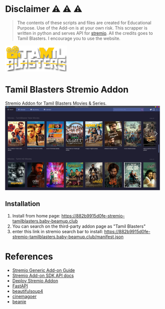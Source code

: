 # Disclaimer :warning: :warning: :warning:
>The contents of these scripts and files are created for Educational Purpose. Use of the Add-on is at your own risk. 
This scrapper is written in python and serves API for [stremio](https://www.stremio.com/). 
All the credits goes to Tamil Blasters. I encourage you to use the website.


![alt TamilBlasters](resources/tamilblasters.png?raw=true)
# Tamil Blasters Stremio Addon
Stremio Addon for Tamil Blasters Movies & Series.
![alt TamilBlasters](resources/ss.png?raw=true)

## Installation
1. Install from home page: https://882b9915d0fe-stremio-tamilblasters.baby-beamup.club
2. You can search on the third-party addon page as "Tamil Blasters"
3. enter this link in stremio search bar to install: https://882b9915d0fe-stremio-tamilblasters.baby-beamup.club/manifest.json


# References
- [Stremio Generic Add-on Guide](https://stremio.github.io/stremio-addon-guide/basics)
- [Stremio Add-on SDK API docs](https://github.com/Stremio/stremio-addon-sdk/tree/master/docs/api)
- [Deploy Stremio Addon](https://github.com/Stremio/stremio-addon-sdk/blob/master/docs/deploying/beamup.md)
- [FastAPI](https://fastapi.tiangolo.com/)
- [beautifulsoup4](https://beautiful-soup-4.readthedocs.io/en/latest/)
- [cinemagoer](https://cinemagoer.readthedocs.io/en/latest/)
- [beanie](https://roman-right.github.io/beanie/)
